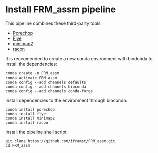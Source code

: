 Install FRM_assm pipeline
=========================

This pipeline combines these third-party tools:

* [Porechop](https://github.com/rrwick/Porechop)
* [Flye](https://github.com/fenderglass/Flye)
* [minimap2](https://github.com/lh3/minimap2)
* [racon](https://github.com/isovic/racon)

It is reccomended to create a new conda environment with biodonda to install the dependencies:

    conda create -n FRM_assm
    conda activate FRM_assm
    conda config --add channels defaults
    conda config --add channels bioconda
    conda config --add channels conda-forge

Install dependencies to the environment through bioconda:

    conda install porechop
    conda install flye
    conda install minimap2 
    conda install racon


Install the pipeline shell script 

    git clone https://github.com/iframst/FRM_assm.git
    cd FRM_assm



